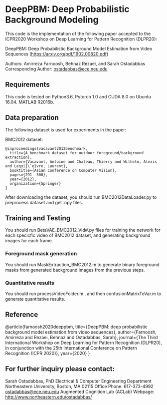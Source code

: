 # DeepPBM: Deep Probabilistic Background Modeling

This code is the implementation of the following paper accepted to the ICPR2020 Workshop on Deep Learning for Pattern Recognition (DLPR20):

DeepPBM: Deep Probabilistic Background Model Estimation from Video Sequences (https://arxiv.org/pdf/1902.00820.pdf)

Authors: Amirreza Farnoosh, Behnaz Rezaei, and Sarah Ostadabbas
Corresponding Author: ostadabbas@ece.neu.edu


## Requirements

This code is tested on Python3.6, Pytorch 1.0 and CUDA 8.0 on Ubuntu 16.04. MATLAB R2016b.

## Data preparation

The following dataset is used for experiments in the paper:

BMC2012 dataset:

```
@inproceedings{vacavant2012benchmark,
  title={A benchmark dataset for outdoor foreground/background extraction},
  author={Vacavant, Antoine and Chateau, Thierry and Wilhelm, Alexis and Lequi{\`e}vre, Laurent},
  booktitle={Asian Conference on Computer Vision},
  pages={291--300},
  year={2012},
  organization={Springer}
}
```

After downloading the dataset, you should run BMC2012DataLoader.py to preprocess dataset and get .npy files.

## Training and Testing

You should run BetaVAE_BMC2012_Vid#.py files for training the network for each specicfic video of BMC2012 dataset, and generating background images for each frame. 

### Foreground mask generation

You should run MaskExtraction_BMC2012.m to generate binary foreground masks from generated background images from the previous steps.

### Quantitative results

You should run processVideoFolder.m , and then confusionMatrixToVar.m to generate quantitative results. 

## Reference

@article{farnoosh2020deeppbm,
  title={DeepPBM: deep probabilistic background model estimation from video sequences},
  author={Farnoosh, Amirreza and Rezaei, Behnaz and Ostadabbas, Sarah},
  journal={The Third International Workshop on Deep Learning for Pattern Recognition (DLPR20), in conjunction with the 25th International Conference on Pattern Recognition (ICPR 2020)},
  year={2020}
}

## For further inquiry please contact: 
Sarah Ostadabbas, PhD
Electrical & Computer Engineering Department
Northeastern University, Boston, MA 02115
Office Phone: 617-373-4992
ostadabbas@ece.neu.edu
Augmented Cognition Lab (ACLab) Webpage: http://www.northeastern.edu/ostadabbas/
